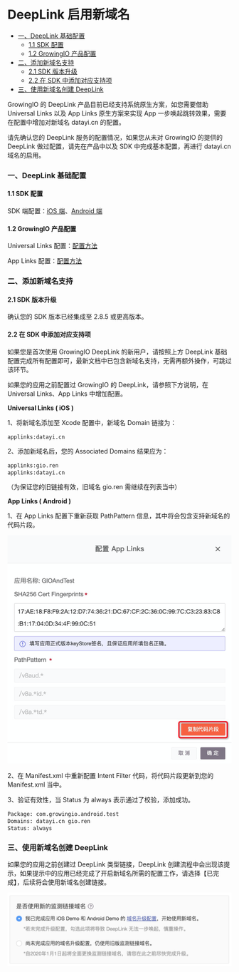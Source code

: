 # DeepLink 启用新域名

* [一、DeepLink 基础配置](deeplink-qi-yong-xin-yu-ming.md#yi-deeplink-ji-chu-pei-zhi)
  * [1.1 SDK 配置](deeplink-qi-yong-xin-yu-ming.md#11-sdk-pei-zhi)
  * [1.2 GrowingIO 产品配置](deeplink-qi-yong-xin-yu-ming.md#12-growingio-chan-pin-pei-zhi)
* [二、添加新域名支持](deeplink-qi-yong-xin-yu-ming.md#er-tian-jia-xin-yu-ming-zhi-chi)
  * [2.1 SDK 版本升级](deeplink-qi-yong-xin-yu-ming.md#21-sdk-ban-ben-sheng-ji)
  * [2.2 在 SDK 中添加对应支持项](deeplink-qi-yong-xin-yu-ming.md#22-zai-sdk-zhong-tian-jia-dui-ying-zhi-chi-xiang)
* [三、使用新域名创建 DeepLink](deeplink-qi-yong-xin-yu-ming.md#san-shi-yong-xin-yu-ming-chuang-jian-deeplink)

GrowingIO 的 DeepLink 产品目前已经支持系统原生方案，如您需要借助 Universal Links 以及 App Links 原生方案来实现  App 一步唤起跳转效果，需要在配置中增加对新域名 datayi.cn 的配置。

请先确认您的 DeepLink 服务的配置情况，如果您从未对 GrowingIO 的提供的 DeepLink 做过配置，请先在产品中以及 SDK 中完成基本配置，再进行 datayi.cn 域名的启用。

### 一、DeepLink 基础配置

#### 1.1 SDK 配置

SDK 端配置：[iOS 端](https://docs.growingio.com/docs/sdk-integration/ios-sdk-1/ios-sdk#deeplink-hui-tiao-can-shu-huo-qu)、[Android 端](https://docs.growingio.com/docs/sdk-integration/android-sdk/android-sdk#deep-link-hui-tiao-can-shu-huo-qu)​

#### 1.2 GrowingIO 产品配置

Universal Links 配置：[配置方法​](../qi-ta-gong-neng/shen-du-lian-jie-pei-zhi.md#universal-links)

App Links 配置：[配置方法​](../qi-ta-gong-neng/shen-du-lian-jie-pei-zhi.md#applinks)

### 二、添加新域名支持

#### 2.1 SDK 版本升级

确认您的 SDK 版本已经集成至 2.8.5 或更高版本。

#### 2.2 在 SDK 中添加对应支持项

如果您是首次使用 GrowingIO DeepLink 的新用户，请按照上方 DeepLink 基础配置完成所有配置即可，最新文档中已包含新域名支持，无需再额外操作，可跳过该环节。

如果您的应用之前配置过 GrowingIO 的 DeepLink，请参照下方说明，在 Universal Links、App Links 中增加配置。

**Universal Links \( iOS \)**

1、将新域名添加至 Xcode 配置中，新域名 Domain 链接为：

```text
applinks:datayi.cn
```

2、添加新域名后，您的 Associated Domains 结果应为：

```text
applinks:gio.ren
applinks:datayi.cn
```

（为保证您的旧链接有效，旧域名 gio.ren 需继续在列表当中）

**App Links \( Android \)**

1、在 App Links 配置下重新获取 PathPattern 信息，其中将会包含支持新域名的代码片段。

![](../../.gitbook/assets/image%20%2838%29.png)

2、在 Manifest.xml 中重新配置 Intent Filter 代码，将代码片段更新到您的 Manifest.xml 当中。

3、验证有效性，当 Status 为 always 表示通过了校验，添加成功。

```text
Package: com.growingio.android.test
Domains: datayi.cn gio.ren
Status: always
```

### 三、使用新域名创建 DeepLink

如果您的应用之前创建过 DeepLink 类型链接，DeepLink 创建流程中会出现该提示，如果提示中的应用已经完成了开启新域名所需的配置工作，请选择【已完成】，后续将会使用新域名创建链接。

![](../../.gitbook/assets/yu-ming-qie-huan-que-ren.png)



